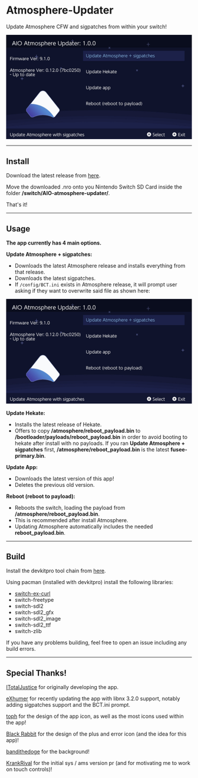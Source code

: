 # Atmosphere-Updater

Update Atmosphere CFW and sigpatches from within your switch!

![Img](images/example.jpg)

----

## Install

Download the latest release from [here](https://github.com/JackInTheShop/AIO-atmosphere-updater/releases).

Move the downloaded .nro onto you Nintendo Switch SD Card inside the folder **/switch/AIO-atmosphere-updater/**.

That's it!

----

## Usage

__**The app currently has 4 main options.**__

**Update Atmosphere + sigpatches:**

* Downloads the latest Atmosphere release and installs everything from that release. 
* Downloads the latest sigpatches.
* If `/config/BCT.ini` exists in Atmosphere release, it will prompt user asking if they want to overwrite said file as shown here:

![Img](images/example.jpg)

**Update Hekate:**

* Installs the latest release of Hekate.
* Offers to copy **/atmosphere/reboot_payload.bin** to **/bootloader/payloads/reboot_payload.bin** in order to avoid booting to hekate after install with no payloads. If you ran **Update Atmosphere + sigpatches** first, **/atmosphere/reboot_payload.bin** is the latest **fusee-primary.bin**.

**Update App:**

* Downloads the latest version of this app!
* Deletes the previous old version.

**Reboot (reboot to payload):**

* Reboots the switch, loading the payload from **/atmosphere/reboot_payload.bin**.
* This is recommended after install Atmosphere.
* Updating Atmosphere automatically includes the needed **reboot_payload.bin**.

----

## Build

Install the devkitpro tool chain from [here](https://devkitpro.org/wiki/Getting_Started).

 Using pacman (installed with devkitpro) install the following libraries:
* [switch-ex-curl](https://www.github.com/eXhumer/switch-ex-curl/)
* switch-freetype
* switch-sdl2
* switch-sdl2_gfx
* switch-sdl2_image
* switch-sdl2_ttf
* switch-zlib

If you have any problems building, feel free to open an issue including any build errors.
 
----

## Special Thanks!

[ITotalJustice](ITotalJustice) for originally developing the app.

[eXhumer](eXhumer) for recently updating the app with libnx 3.2.0 support, notably adding sigpatches support and the BCT.ini prompt. 

[toph](https://github.com/sudot0ph) for the design of the app icon, as well as the most icons used within the app!

[Black Rabbit](https://github.com/BlackRabbit22) for the design of the plus and error icon (and the idea for this app)!

[bandithedoge](https://github.com/bandithedoge) for the background!

[KrankRival](https://github.com/KranKRival) for the initial sys / ams version pr (and for motivating me to work on touch controls)!
